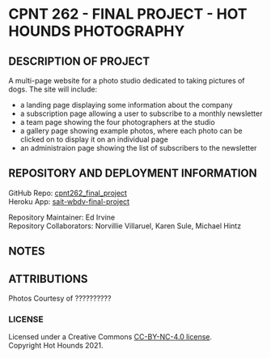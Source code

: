 # CPNT 262 - FINAL PROJECT - HOT HOUNDS PHOTOGRAPHY

##  DESCRIPTION OF PROJECT 

A multi-page website for a photo studio dedicated to taking pictures of dogs.  The site will include:  
  -  a landing page displaying some information about the company  
  -  a subscription page allowing a user to subscribe to a monthly newsletter
  -  a team page showing the four photographers at the studio  
  -  a gallery page showing example photos, where each photo can be clicked on to display it on an individual page 
  -  an administraion page showing the list of subscribers to the newsletter  

##  REPOSITORY AND DEPLOYMENT INFORMATION  

GitHub Repo:  [cpnt262_final_project](https://github.com/edirvine333/cpnt262_final_project)  
Heroku App:  [sait-wbdv-final-project](https://sait-wbdv-final-project.herokuapp.com/)  

Repository Maintainer:  Ed Irvine  
Repository Collaborators:  Norvillie Villaruel, Karen Sule, Michael Hintz  

## NOTES

## ATTRIBUTIONS

Photos Courtesy of ??????????

### LICENSE  
Licensed under a Creative Commons [CC-BY-NC-4.0 license](https://creativecommons.org/licenses/by-nc/4.0/).  
Copyright Hot Hounds 2021.


